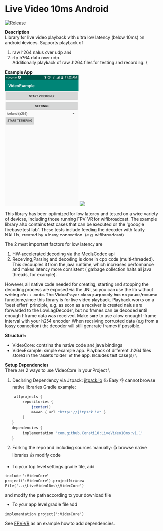 # Live Video 10ms Android
[![Release](https://jitpack.io/v/Consti10/Telemetry.svg)](https://jitpack.io/#Consti10/Telemetry)

**Description** \
Library for live video playback with ultra low latency (below 10ms) on android devices.
Supports playback of
1. raw h264 nalus over udp and
2. rtp h264 data over udp. \
Additionally playback of raw .h264 files for testing and recording. \

**Example App** \
<img src="https://github.com/Consti10/LiveVideo10ms/blob/master/Screenshots/device1.png" alt="ExampleMain" width="240"> <img src="https://github.com/Consti10/LiveVideo10ms/blob/master/Screenshots/device2.png" height="240">

This library has been optimized for low latency and tested on a wide variety of devices, including those running FPV-VR for wifibroadcast.
The example library also contains test cases that can be executed on the 'gooogle firebase test lab'. These tests include feeding
the decoder with faulty NALUs, created by a lossy connection. (e.g. wifibroadcast).

The 2 most important factors for low latency are
1. HW-accelerated decoding via the MediaCodec api
2. Receiving,Parsing and decoding is done in cpp code (multi-threaded). This decouples it from the java runtime, which increases performance and makes latency more consistent ( garbage collection halts all java threads, for example).

However, all native code needed for creating, starting and stopping the decoding process are exposed via the JNI, so you can use the lib
without writing c/c++ code.
The VideoPlayer class purposely has no pause/resume functions,since this library is for live video playback.
Playback works on a 'best effort' principle, e.g. as soon as a receiver is created nalus are forwarded to the LowLagDecoder,
but no frames can be decoded until enough I-frame data was received. Make sure to use a low enough I-frame interval with your h264 encoder.
When receiving corrupted data (e.g from a lossy connection) the decoder will still generate frames if possible.

**Structure:**
- VideoCore: contains the native code and java bindings
- VideoExample: simple example app. Playback of different .h264 files stored in the 'assets folder' of the app. Includes test case(s) \

**Setup Dependencies**\
There are 2 ways to use VideoCore in your Project \
1. Declaring Dependency via Jitpack: [jitpack.io](https://jitpack.io)
:+1: Easy
:-1: cannot browse native libraries
Gradle example:
```gradle
    allprojects {
        repositories {
            jcenter()
            maven { url "https://jitpack.io" }
        }
   }
   dependencies {
        implementation 'com.github.Consti10:LiveVideo10ms:v1.1'
   }
```
2. Forking the repo and including sources manually:
:+1: browse native libraries
:+1: modify code
* To your top level settings.gradle file, add
```
include ':VideoCore'
project(':VideoCore').projectDir=new File('..\\LiveVideo10ms\\VideoCore')
```
and modify the path according to your download file
* To your app level gradle file add
```
implementation project(':VideoCore')
```
See [FPV-VR](https://github.com/Consti10/FPV_VR_2018) as an example how to add dependencies.
